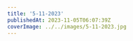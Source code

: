 ```yaml
---
title: '5-11-2023'
publishedAt: 2023-11-05T06:07:39Z
coverImage: ../../images/5-11-2023.jpg
---
```

